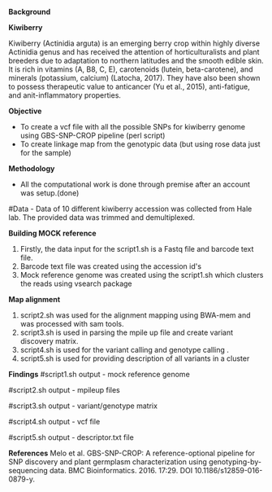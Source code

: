    **Background** 
 

 **Kiwiberry**



Kiwiberry (Actinidia arguta) is an emerging berry crop within highly diverse Actinidia genus and has received the attention of horticulturalists and plant breeders due to adaptation to northern latitudes and the smooth edible skin. It is rich in vitamins (A, B8, C, E), carotenoids (lutein, beta-carotene), and minerals (potassium, calcium) (Latocha, 2017). They have also been shown to possess therapeutic value to anticancer (Yu et al., 2015), anti-fatigue, and anit-inflammatory properties.

**Objective**
- To create a vcf file with all the possible SNPs for kiwiberry genome using GBS-SNP-CROP pipeline (perl script)
- To create linkage map from the genotypic data (but using rose data just for the sample)



**Methodology**
- All the computational work is done through premise after an account was setup.(done)


#Data - Data of 10 different kiwiberry accession was collected from Hale lab. The provided data was trimmed and demultiplexed. 

**Building MOCK reference**
1) Firstly, the data input for the script1.sh is a Fastq file and barcode text file.
2) Barcode text file was created using the accession id's
3) Mock reference genome was created using the script1.sh which  clusters the reads using vsearch package

**Map alignment**
1) script2.sh was used for the alignment mapping using BWA-mem and was processed with sam tools.  
2) script3.sh is used in parsing the mpile up file and create variant discovery matrix.    
3) script4.sh is used for the variant calling and genotype calling .    
4) script5.sh is used for providing description of all variants in a cluster   





**Findings**
#script1.sh output - mock reference genome


#script2.sh output - mpileup files


#script3.sh output - variant/genotype matrix


#script4.sh output - vcf file


#script5.sh output - descriptor.txt file







**References**
Melo et al. GBS-SNP-CROP: A reference-optional pipeline for SNP discovery and plant germplasm characterization using genotyping-by-sequencing data. BMC Bioinformatics. 2016. 17:29. DOI 10.1186/s12859-016-0879-y.
